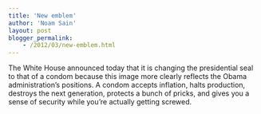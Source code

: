 ```yaml
---
title: 'New emblem'
author: 'Noam Sain'
layout: post
blogger_permalink:
    - /2012/03/new-emblem.html
---
```


The White House announced today that it is changing the presidential seal to that of a condom because this image more clearly reflects the Obama administration’s positions. A condom accepts inflation, halts production, destroys the next generation, protects a bunch of pricks, and gives you a sense of security while you’re actually getting screwed.